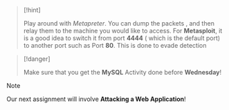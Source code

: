 >[!hint]
>
>Play around with *Metapreter*. You can dump the packets , and then relay them to the machine you would like to access. For **Metasploit**, it is a good idea to switch it from port **4444** ( which is the default port) to another port such as Port **80**. This is done to evade detection
>





>[!danger]
>
>
>Make sure that you get the **MySQL** Activity done before **Wednesday**! 


>[!note]
>
>
>Our next assignment will involve **Attacking a Web Application**!



